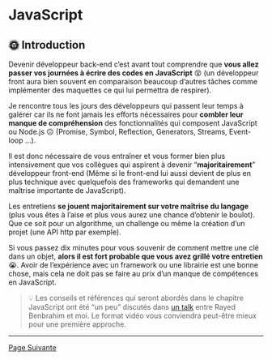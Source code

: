 # JavaScript

## 🌞 Introduction

Devenir développeur back-end c’est avant tout comprendre que **vous allez passer vos journées à écrire des codes en JavaScript** 😵 (un développeur front aura bien souvent en comparaison beaucoup d’autres tâches comme implémenter des maquettes ce qui lui permettra de respirer).

Je rencontre tous les jours des développeurs qui passent leur temps à galérer car ils ne font jamais les efforts nécessaires pour **combler leur manque de compréhension** des fonctionnalités qui composent JavaScript ou Node.js 😐 (Promise, Symbol, Reflection, Generators, Streams, Event-loop …).

Il est donc nécessaire de vous entraîner et vous former bien plus intensivement que vos collègues qui aspirent à devenir “**majoritairement**” développeur front-end (Même si le front-end lui aussi devient de plus en plus technique avec quelquefois des frameworks qui demandent une maîtrise importante de JavaScript).

Les entretiens **se jouent majoritairement sur votre maîtrise du langage** (plus vous êtes à l’aise et plus vous aurez une chance d’obtenir le boulot). Que ce soit pour un algorithme, un challenge ou même la création d’un projet (une API http par exemple). 

Si vous passez dix minutes pour vous souvenir de comment mettre une clé dans un objet, **alors il est fort probable que vous avez grillé votre entretien** 😭. Avoir de l’expérience avec un framework ou une librairie est une bonne chose, mais cela ne doit pas se faire au prix d’un manque de compétences en JavaScript.

> 💡 Les conseils et références qui seront abordés dans le chapitre JavaScript ont été “un peu” discutés dans [un talk](https://www.youtube.com/watch?v=k4cABQN46qE) entre Rayed Benbrahim et moi. Le format vidéo vous conviendra peut-être mieux pour une première approche.

---

[Page Suivante](./lecture.md)